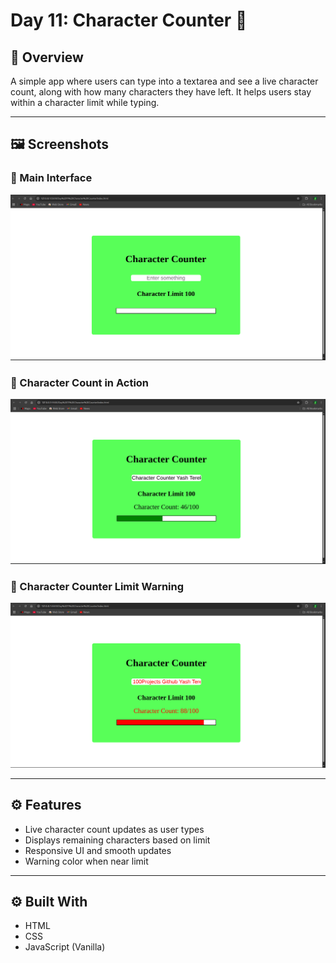 # Day 11: Character Counter 📝

## 📌 Overview

A simple app where users can type into a textarea and see a live character count, along with how many characters they have left. It helps users stay within a character limit while typing.

---

## 🖼️ Screenshots

### 🔹 Main Interface

![Main Interface](./screenshots/CharCounterMain.png)

### 🔹 Character Count in Action

![Character Count](./screenshots/CharCounterInputs.png)

### 🔹 Character Counter Limit Warning

![Character Count](./screenshots/CharCounterLimits.png)

---

## ⚙️ Features

- Live character count updates as user types
- Displays remaining characters based on limit
- Responsive UI and smooth updates
- Warning color when near limit

---

## ⚙️ Built With

- HTML
- CSS
- JavaScript (Vanilla)

